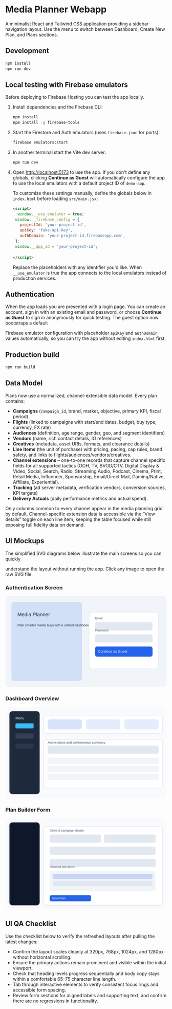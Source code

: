 # Media Planner Webapp


A minimalist React and Tailwind CSS application providing a sidebar navigation layout.
Use the menu to switch between Dashboard, Create New Plan, and Plans sections.


## Development

```bash
npm install
npm run dev
```


## Local testing with Firebase emulators

Before deploying to Firebase Hosting you can test the app locally.

1. Install dependencies and the Firebase CLI:

   ```bash
   npm install
   npm install -g firebase-tools
   ```

2. Start the Firestore and Auth emulators (uses `firebase.json` for ports):

   ```bash
   firebase emulators:start
   ```

3. In another terminal start the Vite dev server:

   ```bash
   npm run dev
   ```


4. Open <http://localhost:5173> to use the app. If you don't define any globals,
   clicking **Continue as Guest** will automatically configure the app to use the
   local emulators with a default project ID of `demo-app`.

   To customize these settings manually, define the globals below in `index.html`
   before loading `src/main.jsx`:


   ```html
   <script>
     window.__use_emulator = true;
    window.__firebase_config = {
      projectId: 'your-project-id',
      apiKey: 'fake-api-key',
      authDomain: 'your-project-id.firebaseapp.com',
    };
    window.__app_id = 'your-project-id';

   </script>
   ```

   Replace the placeholders with any identifier you'd like. When `__use_emulator` is
   true the app connects to the local emulators instead of production services.

## Authentication

When the app loads you are presented with a login page. You can create an account,
sign in with an existing email and password, or choose **Continue as Guest** to
sign in anonymously for quick testing. The guest option now bootstraps a default

Firebase emulator configuration with placeholder `apiKey` and `authDomain`
values automatically, so you can try the app without editing `index.html` first.


## Production build

```bash
npm run build
```

## Data Model

Plans now use a normalized, channel-extensible data model. Every plan contains:

- **Campaigns** (`campaign_id`, brand, market, objective, primary KPI, fiscal period)
- **Flights** (linked to campaigns with start/end dates, budget, buy type, currency, FX rate)
- **Audiences** (definition, age range, gender, geo, and segment identifiers)
- **Vendors** (name, rich contact details, IO references)
- **Creatives** (metadata, asset URIs, formats, and clearance details)
- **Line Items** (the unit of purchase) with pricing, pacing, cap rules, brand safety, and
  links to flights/audiences/vendors/creatives.
- **Channel extensions** – one-to-one records that capture channel specific fields for all
  supported tactics (OOH, TV, BVOD/CTV, Digital Display & Video, Social, Search, Radio,
  Streaming Audio, Podcast, Cinema, Print, Retail Media, Influencer, Sponsorship,
  Email/Direct Mail, Gaming/Native, Affiliate, Experiential).
- **Tracking** (ad server metadata, verification vendors, conversion sources, KPI targets)
- **Delivery Actuals** (daily performance metrics and actual spend).

Only columns common to every channel appear in the media planning grid by default.
Channel-specific extension data is accessible via the “View details” toggle on each
line item, keeping the table focused while still exposing full fidelity data on demand.

## UI Mockups

The simplified SVG diagrams below illustrate the main screens so you can quickly

understand the layout without running the app. Click any image to open the raw
SVG file.

### Authentication Screen

[![Authentication screen mockup](docs/ui-mockups/authentication.svg)](docs/ui-mockups/authentication.svg)

### Dashboard Overview

[![Dashboard layout mockup](docs/ui-mockups/dashboard.svg)](docs/ui-mockups/dashboard.svg)

### Plan Builder Form

[![Plan builder form mockup](docs/ui-mockups/plan-builder.svg)](docs/ui-mockups/plan-builder.svg)

## UI QA Checklist

Use the checklist below to verify the refreshed layouts after pulling the latest
changes:

- Confirm the layout scales cleanly at 320px, 768px, 1024px, and 1280px without
  horizontal scrolling.
- Ensure the primary actions remain prominent and visible within the initial
  viewport.
- Check that heading levels progress sequentially and body copy stays within a
  comfortable 65–75 character line length.
- Tab through interactive elements to verify consistent focus rings and
  accessible form spacing.
- Review form sections for aligned labels and supporting text, and confirm there
  are no regressions in functionality.
